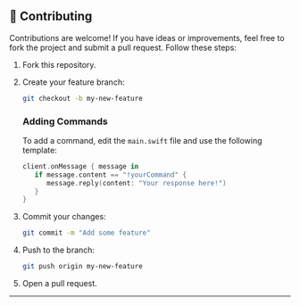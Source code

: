 ## 🤝 Contributing

Contributions are welcome! If you have ideas or improvements, feel free to fork the project and submit a pull request. Follow these steps:
1. Fork this repository.
2. Create your feature branch:
   ```bash
   git checkout -b my-new-feature
   ```

   ### Adding Commands
   To add a command, edit the `main.swift` file and use the following template:

   ```swift
   client.onMessage { message in
      if message.content == "!yourCommand" {
         message.reply(content: "Your response here!")
      }
   }
   ```
3. Commit your changes:
   ```bash
   git commit -m "Add some feature"
   ```
4. Push to the branch:
   ```bash
   git push origin my-new-feature
   ```
5. Open a pull request.

---